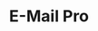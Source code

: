 ---
title: E-Mail Pro
slug: emails-pro
excertp: All you need to know about E-Mail Pro
sections: Allgemein, Konfiguration des E-Mail-Clients
---